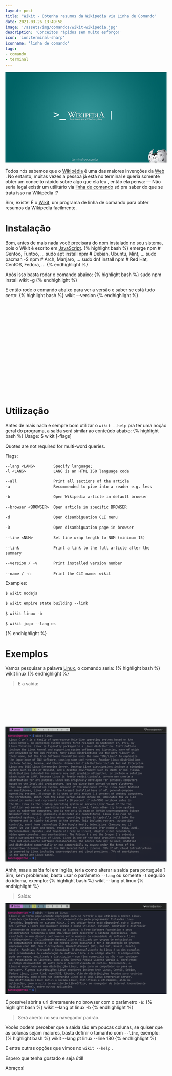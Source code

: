 ```yaml
---
layout: post
title: "Wikit - Obtenha resumos da Wikipedia via Linha de Comando"
date: 2021-03-26 13:49:58
image: '/assets/img/comandos/wikit-wikipedia.jpg'
description: 'Conceitos rápidos sem muito esforço!'
icon: 'ion:terminal-sharp'
iconname: 'linha de comando'
tags:
- comando
- terminal
---
```


![Wikit - Obtenha resumos da Wikipedia via Linha de Comando](/assets/img/comandos/wikit-wikipedia.jpg)

Todos nós sabemos que o [Wikipédia](https://wikipedia.org/) é uma das maiores invenções da [Web](https://terminalroot.com.br/2020/01/desenvolvimento-web.html) . No entanto, muitas vezes a pessoa já está no terminal e queria somente obter um conceito rápido sobre algo que ela leu , então ela pensa: — Não seria legal existir um utilitário via [linha de comando](https://terminalroot.com.br/tags#comandos) só pra saber do que se trata isso na Wikipédia !?

Sim, existe! É o [Wikit](https://www.npmjs.com/package/wikit), um programa de linha de comando para obter resumos da Wikipedia facilmente.

# Instalação
Bom, antes de mais nada você precisará do [npm](https://terminalroot.com.br/2019/11/como-instalar-nodejs-no-linux-e-primeiros-passos.html) instalado no seu sistema, pois o Wikit é escrito em [JavaScript](https://terminalroot.com.br/2020/03/customize-suas-notificacoes-javascript.html).
{% highlight bash %}
emerge npm # Gentoo, Funtoo, ...
sudo apt install npm # Debian, Ubuntu, Mint, ...
sudo pacman -S npm # Arch, Manjaro, ...
sudo dnf install npm # Red Hat, CentOS, Fedora, ...
{% endhighlight %}

Após isso basta rodar o comando abaixo:
{% highlight bash %}
sudo npm install wikit -g
{% endhighlight %}

E então rode o comando abaixo para ver a versão e saber se está tudo certo:
{% highlight bash %}
wikit --version
{% endhighlight %}

<!-- QUADRADO -->
<script async src="//pagead2.googlesyndication.com/pagead/js/adsbygoogle.js"></script>
<ins class="adsbygoogle"
style="display:inline-block;width:336px;height:280px"
data-ad-client="ca-pub-2838251107855362"
data-ad-slot="5351066970"></ins>
<script>
(adsbygoogle = window.adsbygoogle || []).push({});
</script>

# Utilização
Antes de mais nada é sempre bom utilizar o `wikit --help` pra ter uma noção geral do programa, a saída será similar ao conteúdo abaixo:
{% highlight bash %}
Usage: $ wikit <query> [-flags]

Quotes are not required for multi-word queries.

  Flags:

    --lang <LANG>        Specify language;
    -l <LANG>            LANG is an HTML ISO language code

    --all                Print all sections of the article
    -a                   Recommended to pipe into a reader e.g. less

    -b                   Open Wikipedia article in default browser

    --browser <BROWSER>  Open article in specific BROWSER

    -d                   Open disambiguation CLI menu

    -D                   Open disambiguation page in browser

    --line <NUM>         Set line wrap length to NUM (minimum 15)

    --link               Print a link to the full article after the summary

    --version / -v       Print installed version number

    --name / -n          Print the CLI name: wikit

  Examples:

    $ wikit nodejs

    $ wikit empire state building --link

    $ wikit linux -b

    $ wikit jugo --lang es
{% endhighlight %}

# Exemplos
Vamos pesquisar a palavra [Linux](https://terminalroot.com.br/tags#linux), o comando seria:
{% highlight bash %}
wikit linux
{% endhighlight %}
> E a saída:

<!-- MINI ANÚNCIO -->
<script async src="//pagead2.googlesyndication.com/pagead/js/adsbygoogle.js"></script>
<!-- Games Root -->
<ins class="adsbygoogle"
style="display:inline-block;width:730px;height:95px"
data-ad-client="ca-pub-2838251107855362"
data-ad-slot="5351066970"></ins>
<script>
(adsbygoogle = window.adsbygoogle || []).push({});
</script>

![Wikit Linux](/assets/img/comandos/wikit-linux.png)

Ahhh, mas a saída foi em inglês, teria como alterar a saída para português ? Sim, sem problemas, basta usar o parâmetro `--lang` ou somente `-l` seguido do idioma, exemplo:
{% highlight bash %}
wikit --lang pt linux
{% endhighlight %}
> Saída:

![Wikit Linux pt](/assets/img/comandos/wikit-linux-pt.png)

É possível abrir a url diretamente no browser com o parâmetro `-b`:
{% highlight bash %}
wikit --lang pt linux -b
{% endhighlight %}
> Será aberto no seu navegador padrão.

Vocês podem perceber que a saída são em poucas colunas, se quiser que as colunas sejam maiores, basta definir o tamanho com `--line`, exemplo:
{% highlight bash %}
wikit --lang pt linux --line 180
{% endhighlight %}

E entre outras opções que vimos no `wikit --help` . 

Espero que tenha gostado e seja útil!

Abraços!

<!-- RETANGULO LARGO 2 -->
<script async src="//pagead2.googlesyndication.com/pagead/js/adsbygoogle.js"></script>
<ins class="adsbygoogle"
style="display:block; text-align:center;"
data-ad-layout="in-article"
data-ad-format="fluid"
data-ad-client="ca-pub-2838251107855362"
data-ad-slot="8549252987"></ins>
<script>
(adsbygoogle = window.adsbygoogle || []).push({});
</script>


